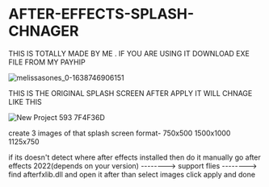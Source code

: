 # AFTER-EFFECTS-SPLASH-CHNAGER
THIS IS TOTALLY MADE BY ME . IF YOU ARE USING IT DOWNLOAD EXE FILE FROM MY PAYHIP

![melissasones_0-1638746906151](https://github.com/user-attachments/assets/9391c51e-b2c3-4068-b00b-68781a4e5f0f)

THIS IS THE ORIGINAL SPLASH SCREEN 
AFTER APPLY IT WILL CHNAGE LIKE THIS

![New Project 593  7F4F36D](https://github.com/user-attachments/assets/4e05069c-5fcb-4a7e-9dcd-04c71af79822)

create 3 images of that splash screen 
format-
750x500
1500x1000
1125x750

if its doesn't detect where after effects installed
then do it manually 
go after effects 2022(depends on your version) --------> support flies --------> find afterfxlib.dll and open it
after than select images 
click apply and done

